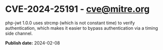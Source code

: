 # CVE-2024-25191 - cve@mitre.org

php-jwt 1.0.0 uses strcmp (which is not constant time) to verify authentication, which makes it easier to bypass authentication via a timing side channel.

**Publish date:** 2024-02-08
